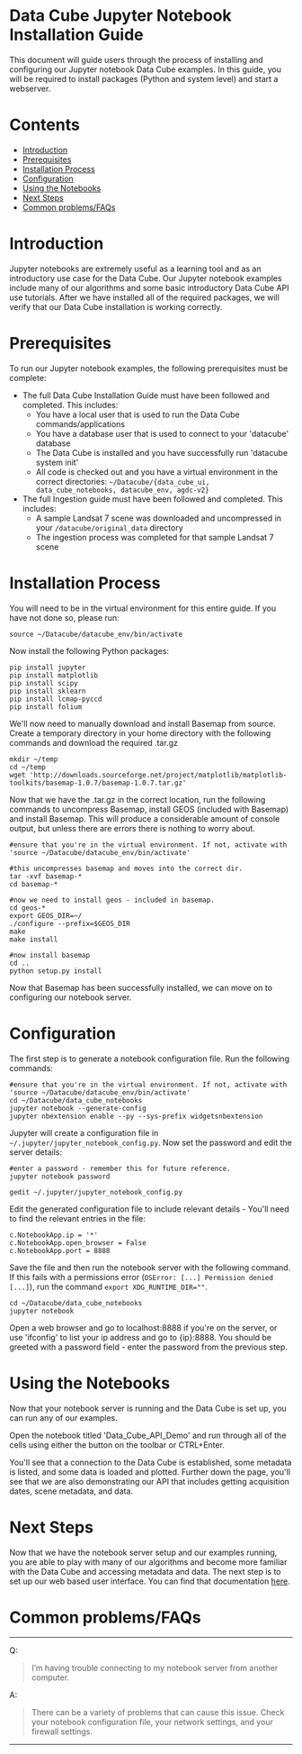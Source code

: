 Data Cube Jupyter Notebook Installation Guide
=================

This document will guide users through the process of installing and configuring our Jupyter notebook Data Cube examples. In this guide, you will be required to install packages (Python and system level) and start a webserver.

Contents
=================

  * [Introduction](#introduction)
  * [Prerequisites](#prerequisites)
  * [Installation Process](#installation_process)
  * [Configuration](#configuration)
  * [Using the Notebooks](#using_notebooks)
  * [Next Steps](#next_steps)
  * [Common problems/FAQs](#faqs)

<a name="introduction"></a> Introduction
========  
Jupyter notebooks are extremely useful as a learning tool and as an introductory use case for the Data Cube. Our Jupyter notebook examples include many of our algorithms and some basic introductory Data Cube API use tutorials. After we have installed all of the required packages, we will verify that our Data Cube installation is working correctly.  

<a name="prerequisites"></a> Prerequisites
========  

To run our Jupyter notebook examples, the following prerequisites must be complete:

* The full Data Cube Installation Guide must have been followed and completed. This includes:
  * You have a local user that is used to run the Data Cube commands/applications
  * You have a database user that is used to connect to your 'datacube' database
  * The Data Cube is installed and you have successfully run 'datacube system init'
  * All code is checked out and you have a virtual environment in the correct directories: `~/Datacube/{data_cube_ui, data_cube_notebooks, datacube_env, agdc-v2}`
* The full Ingestion guide must have been followed and completed. This includes:
  * A sample Landsat 7 scene was downloaded and uncompressed in your `/datacube/original_data` directory
  * The ingestion process was completed for that sample Landsat 7 scene

<a name="installation_process"></a> Installation Process
========  

You will need to be in the virtual environment for this entire guide. If you have not done so, please run:

```
source ~/Datacube/datacube_env/bin/activate
```

Now install the following Python packages:

```
pip install jupyter
pip install matplotlib
pip install scipy
pip install sklearn
pip install lcmap-pyccd
pip install folium
```

We'll now need to manually download and install Basemap from source. Create a temporary directory in your home directory with the following commands and download the required .tar.gz

```
mkdir ~/temp
cd ~/temp
wget 'http://downloads.sourceforge.net/project/matplotlib/matplotlib-toolkits/basemap-1.0.7/basemap-1.0.7.tar.gz'
```

Now that we have the .tar.gz in the correct location, run the following commands to uncompress Basemap, install GEOS (included with Basemap) and install Basemap. This will produce a considerable amount of console output, but unless there are errors there is nothing to worry about.

```
#ensure that you're in the virtual environment. If not, activate with 'source ~/Datacube/datacube_env/bin/activate'

#this uncompresses basemap and moves into the correct dir.
tar -xvf basemap-*
cd basemap-*

#now we need to install geos - included in basemap.
cd geos-*
export GEOS_DIR=~/
./configure --prefix=$GEOS_DIR
make
make install  

#now install basemap
cd ..
python setup.py install
```

Now that Basemap has been successfully installed, we can move on to configuring our notebook server.

<a name="configuration"></a> Configuration
========  

The first step is to generate a notebook configuration file. Run the following commands:

```
#ensure that you're in the virtual environment. If not, activate with 'source ~/Datacube/datacube_env/bin/activate'
cd ~/Datacube/data_cube_notebooks
jupyter notebook --generate-config
jupyter nbextension enable --py --sys-prefix widgetsnbextension
```

Jupyter will create a configuration file in `~/.jupyter/jupyter_notebook_config.py`. Now set the password and edit the server details:

```
#enter a password - remember this for future reference.
jupyter notebook password

gedit ~/.jupyter/jupyter_notebook_config.py
```

Edit the generated configuration file to include relevant details - You'll need to find the relevant entries in the file:

```
c.NotebookApp.ip = '*'
c.NotebookApp.open_browser = False
c.NotebookApp.port = 8888
```

Save the file and then run the notebook server with the following command.
If this fails with a permissions error (`OSError: [...] Permission denied [...]`),
run the command `export XDG_RUNTIME_DIR=""`.

```
cd ~/Datacube/data_cube_notebooks
jupyter notebook
```

Open a web browser and go to localhost:8888 if you're on the server, or use 'ifconfig' to list your ip address and go to {ip}:8888. You should be greeted with a password field - enter the password from the previous step.

<a name="using_notebooks"></a> Using the Notebooks
========  

Now that your notebook server is running and the Data Cube is set up, you can run any of our examples.

Open the notebook titled 'Data_Cube_API_Demo' and run through all of the cells using either the button on the toolbar or CTRL+Enter.

You'll see that a connection to the Data Cube is established, some metadata is listed, and some data is loaded and plotted. Further down the page, you'll see that we are also demonstrating our API that includes getting acquisition dates, scene metadata, and data.

<a name="next_steps"></a> Next Steps
========  

Now that we have the notebook server setup and our examples running, you are able to play with many of our algorithms and become more familiar with the Data Cube and accessing metadata and data. The next step is to set up our web based user interface. You can find that documentation [here](./ui_install.md).

<a name="faqs"></a> Common problems/FAQs
========  
----  

Q: 	
 >I’m having trouble connecting to my notebook server from another computer.

A:  
>	There can be a variety of problems that can cause this issue. Check your notebook configuration file, your network settings, and your firewall settings.

---  
